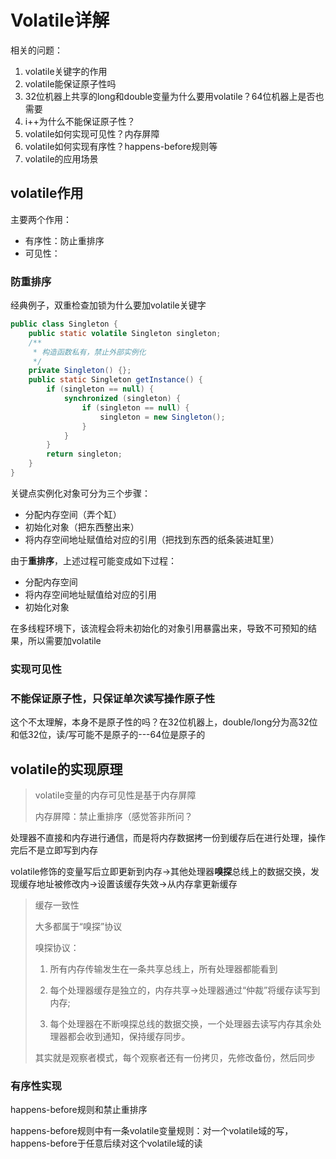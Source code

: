 # Volatile详解

相关的问题：

1. volatile关键字的作用
2. volatile能保证原子性吗
3. 32位机器上共享的long和double变量为什么要用volatile？64位机器上是否也需要
4. i++为什么不能保证原子性？
5. volatile如何实现可见性？内存屏障
6. volatile如何实现有序性？happens-before规则等
7. volatile的应用场景

## volatile作用

主要两个作用：

- 有序性：防止重排序
- 可见性：

### 防重排序

经典例子，双重检查加锁为什么要加volatile关键字

```java
public class Singleton {
    public static volatile Singleton singleton;
    /**
     * 构造函数私有，禁止外部实例化
     */
    private Singleton() {};
    public static Singleton getInstance() {
        if (singleton == null) {
            synchronized (singleton) {
                if (singleton == null) {
                    singleton = new Singleton();
                }
            }
        }
        return singleton;
    }
}
```

关键点实例化对象可分为三个步骤：

- 分配内存空间（弄个缸）
- 初始化对象（把东西整出来）
- 将内存空间地址赋值给对应的引用（把找到东西的纸条装进缸里）

由于**重排序**，上述过程可能变成如下过程：

- 分配内存空间
- 将内存空间地址赋值给对应的引用
- 初始化对象

在多线程环境下，该流程会将未初始化的对象引用暴露出来，导致不可预知的结果，所以需要加volatile

### 实现可见性

### 不能保证原子性，只保证单次读写操作原子性

这个不太理解，本身不是原子性的吗？在32位机器上，double/long分为高32位和低32位，读/写可能不是原子的---64位是原子的

## volatile的实现原理

> volatile变量的内存可见性是基于内存屏障
>
> 内存屏障：禁止重排序（感觉答非所问？

处理器不直接和内存进行通信，而是将内存数据拷一份到缓存后在进行处理，操作完后不是立即写到内存

volatile修饰的变量写后立即更新到内存->其他处理器**嗅探**总线上的数据交换，发现缓存地址被修改内->设置该缓存失效->从内存拿更新缓存

> 缓存一致性
>
> 大多都属于“嗅探”协议
>
> 嗅探协议：
>
> 1. 所有内存传输发生在一条共享总线上，所有处理器都能看到
>
> 2. 每个处理器缓存是独立的，内存共享->处理器通过“仲裁”将缓存读写到内存;
>
> 3. 每个处理器在不断嗅探总线的数据交换，一个处理器去读写内存其余处理器都会收到通知，保持缓存同步。
>
> 其实就是观察者模式，每个观察者还有一份拷贝，先修改备份，然后同步   
>

### 有序性实现

happens-before规则和禁止重排序

happens-before规则中有一条volatile变量规则：对一个volatile域的写，happens-before于任意后续对这个volatile域的读

